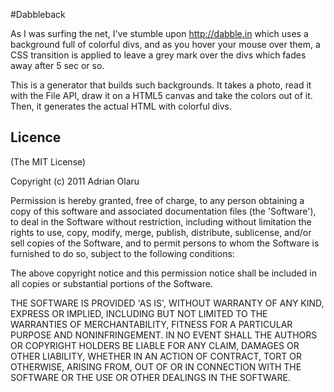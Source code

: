 #Dabbleback

As I was surfing the net, I've stumble upon http://dabble.in which uses a background full of colorful divs, and as you hover your mouse over them, a CSS transition is applied to leave a grey mark over the divs which fades away after 5 sec or so.

This is a generator that builds such backgrounds. It takes a photo, read it with the File API, draw it on a HTML5 canvas and take the colors out of it. Then, it generates the actual HTML with colorful divs.

## Licence

(The MIT License)

Copyright (c) 2011 Adrian Olaru

Permission is hereby granted, free of charge, to any person obtaining a copy
of this software and associated documentation files (the 'Software'), to deal
in the Software without restriction, including without limitation the rights
to use, copy, modify, merge, publish, distribute, sublicense, and/or sell
copies of the Software, and to permit persons to whom the Software is
furnished to do so, subject to the following conditions:

The above copyright notice and this permission notice shall be included in all
copies or substantial portions of the Software.

THE SOFTWARE IS PROVIDED 'AS IS', WITHOUT WARRANTY OF ANY KIND, EXPRESS OR
IMPLIED, INCLUDING BUT NOT LIMITED TO THE WARRANTIES OF MERCHANTABILITY,
FITNESS FOR A PARTICULAR PURPOSE AND NONINFRINGEMENT. IN NO EVENT SHALL THE
AUTHORS OR COPYRIGHT HOLDERS BE LIABLE FOR ANY CLAIM, DAMAGES OR OTHER
LIABILITY, WHETHER IN AN ACTION OF CONTRACT, TORT OR OTHERWISE, ARISING FROM,
OUT OF OR IN CONNECTION WITH THE SOFTWARE OR THE USE OR OTHER DEALINGS IN THE
SOFTWARE.
